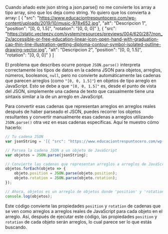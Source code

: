 Cuando añado este json string a json.parse() no me convierte los array a tipo array, sino que los deja como string. Yo quiero que los convierta a array: [
  {
      "src": "https://www.educaciontrespuntocero.com/wp-content/uploads/2019/10/music-978x652.jpg",
      "alt": "Descripcion 1",
      "position": "[0, 0, 1.5]",
      "rotation": "[0, 0, 0]"
  },
  {
      "src": "https://static.vecteezy.com/system/resources/previews/004/620/287/non_2x/accessible-or-free-education-linear-icon-open-hand-with-graduation-cap-thin-line-illustration-getting-diploma-contour-symbol-isolated-outline-drawing-vector.jpg",
      "alt": "Descripcion 2",
      "position": "[0, 0, 1.5]",
      "rotation": "[0, 0, 0]"
  }
  ]

  El problema que describes ocurre porque `JSON.parse()` interpreta correctamente los tipos de datos en la cadena JSON para objetos, arreglos, números, booleanos, `null`, pero no convierte automáticamente las cadenas que parecen arreglos (como `"[0, 0, 1.5]"`) en objetos de tipo arreglo en JavaScript. Esto se debe a que `"[0, 0, 1.5]"` es, desde el punto de vista del JSON, simplemente una cadena de texto que casualmente tiene una sintaxis similar a la de un arreglo en JavaScript.

Para convertir esas cadenas que representan arreglos en arreglos reales después de haber parseado el JSON, puedes recorrer los objetos resultantes y convertir manualmente esas cadenas a arreglos utilizando `JSON.parse()` otra vez en esas cadenas específicas. Aquí te muestro cómo hacerlo:

```javascript
// Tu cadena JSON
var jsonString = '[{ "src": "https://www.educaciontrespuntocero.com/wp-content/uploads/2019/10/music-978x652.jpg", "alt": "Descripcion 1", "position": "[0, 0, 1.5]", "rotation": "[0, 0, 0]" }, { "src": "https://static.vecteezy.com/system/resources/previews/004/620/287/non_2x/accessible-or-free-education-linear-icon-open-hand-with-graduation-cap-thin-line-illustration-getting-diploma-contour-symbol-isolated-outline-drawing-vector.jpg", "alt": "Descripcion 2", "position": "[0, 0, 1.5]", "rotation": "[0, 0, 0]" }]';

// Parsea la cadena JSON a un objeto de JavaScript
var objetos = JSON.parse(jsonString);

// Convierte las cadenas que representan arreglos a arreglos de JavaScript
objetos.forEach(objeto => {
    objeto.position = JSON.parse(objeto.position);
    objeto.rotation = JSON.parse(objeto.rotation);
});

// Ahora, objetos es un arreglo de objetos donde 'position' y 'rotation' son arreglos de JavaScript
console.log(objetos);
```

Este código convierte las propiedades `position` y `rotation` de cadenas que se ven como arreglos a arreglos reales de JavaScript para cada objeto en el arreglo. Así, después de ejecutar este código, las propiedades `position` y `rotation` de cada objeto serán arreglos, lo cual parece ser lo que estás buscando.